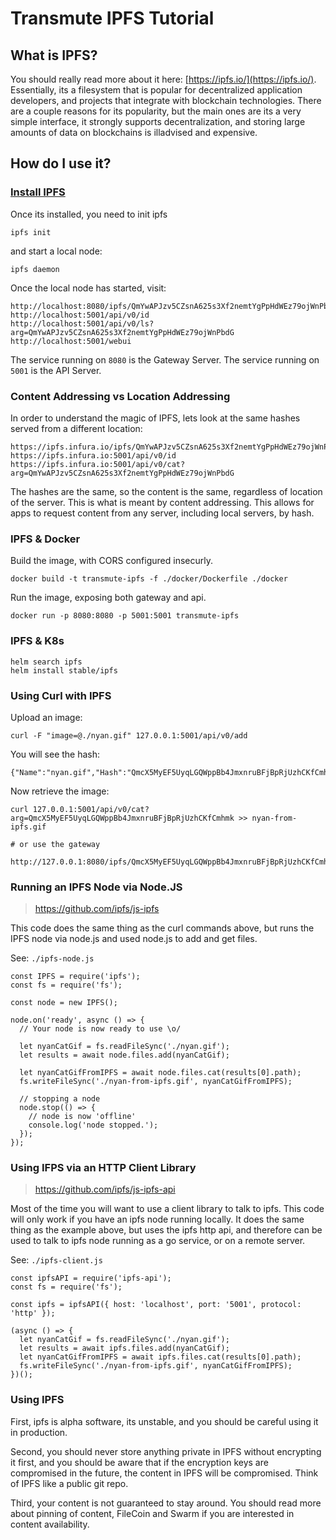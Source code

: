 # Transmute IPFS Tutorial

## What is IPFS?

You should really read more about it here: [https://ipfs.io/](https://ipfs.io/). Essentially, its a filesystem that is popular for decentralized application developers, and projects that integrate with blockchain technologies. There are a couple reasons for its popularity, but the main ones are its a very simple interface, it strongly supports decentralization, and storing large amounts of data on blockchains is illadvised and expensive.

## How do I use it?

### [Install IPFS](https://ipfs.io/docs/install/)

Once its installed, you need to init ipfs

```
ipfs init
```

and start a local node:

```
ipfs daemon
```

Once the local node has started, visit:

```
http://localhost:8080/ipfs/QmYwAPJzv5CZsnA625s3Xf2nemtYgPpHdWEz79ojWnPbdG/readme
http://localhost:5001/api/v0/id
http://localhost:5001/api/v0/ls?arg=QmYwAPJzv5CZsnA625s3Xf2nemtYgPpHdWEz79ojWnPbdG
http://localhost:5001/webui
```

The service running on `8080` is the Gateway Server.
The service running on `5001` is the API Server.

### Content Addressing vs Location Addressing

In order to understand the magic of IPFS, lets look at the same hashes served from a different location:

```
https://ipfs.infura.io/ipfs/QmYwAPJzv5CZsnA625s3Xf2nemtYgPpHdWEz79ojWnPbdG/readme
https://ipfs.infura.io:5001/api/v0/id
https://ipfs.infura.io:5001/api/v0/cat?arg=QmYwAPJzv5CZsnA625s3Xf2nemtYgPpHdWEz79ojWnPbdG
```

The hashes are the same, so the content is the same, regardless of location of the server. This is what is meant by content addressing. This allows for apps to request content from any server, including local servers, by hash.

### IPFS & Docker

Build the image, with CORS configured insecurly.

```
docker build -t transmute-ipfs -f ./docker/Dockerfile ./docker
```

Run the image, exposing both gateway and api.

```
docker run -p 8080:8080 -p 5001:5001 transmute-ipfs
```

### IPFS & K8s

```
helm search ipfs
helm install stable/ipfs 
```

### Using Curl with IPFS 

Upload an image:

```
curl -F "image=@./nyan.gif" 127.0.0.1:5001/api/v0/add
```

You will see the hash:

```
{"Name":"nyan.gif","Hash":"QmcX5MyEF5UyqLGQWppBb4JmxnruBFjBpRjUzhCKfCmhmk","Size":"75430"}
```

Now retrieve the image:

```
curl 127.0.0.1:5001/api/v0/cat?arg=QmcX5MyEF5UyqLGQWppBb4JmxnruBFjBpRjUzhCKfCmhmk >> nyan-from-ipfs.gif

# or use the gateway

http://127.0.0.1:8080/ipfs/QmcX5MyEF5UyqLGQWppBb4JmxnruBFjBpRjUzhCKfCmhmk
```

### Running an IPFS Node via Node.JS 

> https://github.com/ipfs/js-ipfs

This code does the same thing as the curl commands above, but runs the IPFS node via node.js and used node.js to add and get files.

See: `./ipfs-node.js`

```
const IPFS = require('ipfs');
const fs = require('fs');

const node = new IPFS();

node.on('ready', async () => {
  // Your node is now ready to use \o/

  let nyanCatGif = fs.readFileSync('./nyan.gif');
  let results = await node.files.add(nyanCatGif);

  let nyanCatGifFromIPFS = await node.files.cat(results[0].path);
  fs.writeFileSync('./nyan-from-ipfs.gif', nyanCatGifFromIPFS);

  // stopping a node
  node.stop(() => {
    // node is now 'offline'
    console.log('node stopped.');
  });
});
```

### Using IFPS via an HTTP Client Library

> https://github.com/ipfs/js-ipfs-api

Most of the time you will want to use a client library to talk to ipfs. This code will only work if you have an ipfs node running locally. It does the same thing as the example above, but uses the ipfs http api, and therefore can be used to talk to ipfs node running as a go service, or on a remote server.

See: `./ipfs-client.js`

```
const ipfsAPI = require('ipfs-api');
const fs = require('fs');

const ipfs = ipfsAPI({ host: 'localhost', port: '5001', protocol: 'http' });

(async () => {
  let nyanCatGif = fs.readFileSync('./nyan.gif');
  let results = await ipfs.files.add(nyanCatGif);
  let nyanCatGifFromIPFS = await ipfs.files.cat(results[0].path);
  fs.writeFileSync('./nyan-from-ipfs.gif', nyanCatGifFromIPFS);
})();
```

### Using IPFS 

First, ipfs is alpha software, its unstable, and you should be careful using it in production. 

Second, you should never store anything private in IPFS without encrypting it first, and you should be aware that if the encryption keys are compromised in the future, the content in IPFS will be compromised. Think of IPFS like a public git repo.

Third, your content is not guaranteed to stay around. You should read more about pinning of content, FileCoin and Swarm if you are interested in content availability.

